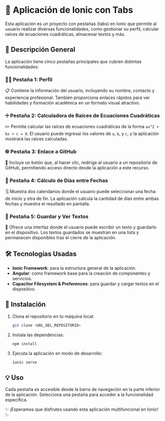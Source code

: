 # 🚀 Aplicación de Ionic con Tabs

Esta aplicación es un proyecto con pestañas (tabs) en Ionic que permite al usuario realizar diversas funcionalidades, como gestionar su perfil, calcular raíces de ecuaciones cuadráticas, almacenar textos y más.

## 📝 Descripción General

La aplicación tiene cinco pestañas principales que cubren distintas funcionalidades:

### 🧑‍💼 Pestaña 1: Perfil

📋 Contiene la información del usuario, incluyendo su nombre, contacto y experiencia profesional. También proporciona enlaces rápidos para ver habilidades y formación académica en un formato visual atractivo.

### ➗ Pestaña 2: Calculadora de Raíces de Ecuaciones Cuadráticas

✏️ Permite calcular las raíces de ecuaciones cuadráticas de la forma `ax^2 + bx + c = 0`. El usuario puede ingresar los valores de `a`, `b`, y `c`, y la aplicación mostrará las raíces calculadas.

### 🌐 Pestaña 3: Enlace a GitHub

🔗 Incluye un botón que, al hacer clic, redirige al usuario a un repositorio de GitHub, permitiendo acceso directo desde la aplicación a este recurso.

### 📅 Pestaña 4: Cálculo de Días entre Fechas

🗓️ Muestra dos calendarios donde el usuario puede seleccionar una fecha de inicio y otra de fin. La aplicación calcula la cantidad de días entre ambas fechas y muestra el resultado en pantalla.

### 📝 Pestaña 5: Guardar y Ver Textos

💾 Ofrece una interfaz donde el usuario puede escribir un texto y guardarlo en el dispositivo. Los textos guardados se muestran en una lista y permanecen disponibles tras el cierre de la aplicación.

## 🛠️ Tecnologías Usadas

- **Ionic Framework**: para la estructura general de la aplicación.
- **Angular**: como framework base para la creación de componentes y servicios.
- **Capacitor Filesystem & Preferences**: para guardar y cargar textos en el dispositivo.

## 🚀 Instalación

1. Clona el repositorio en tu máquina local:
    ```bash
    git clone <URL_DEL_REPOSITORIO>
    ```
2. Instala las dependencias:
    ```bash
    npm install
    ```
3. Ejecuta la aplicación en modo de desarrollo:
    ```bash
    ionic serve
    ```

## 💡 Uso

Cada pestaña es accesible desde la barra de navegación en la parte inferior de la aplicación. Selecciona una pestaña para acceder a la funcionalidad específica.

✨ ¡Esperamos que disfrutes usando esta aplicación multifuncional en Ionic! ✨

